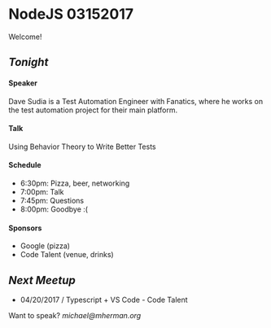 # NodeJS 03152017

Welcome!

## _Tonight_

#### Speaker

Dave Sudia is a Test Automation Engineer with Fanatics, where he works on the test automation project for their main platform.

#### Talk

Using Behavior Theory to Write Better Tests

#### Schedule

- 6:30pm: Pizza, beer, networking  
- 7:00pm: Talk  
- 7:45pm: Questions
- 8:00pm: Goodbye :(

#### Sponsors

- Google (pizza)
- Code Talent (venue, drinks)

## _Next Meetup_

- 04/20/2017 / Typescript + VS Code	- Code Talent

Want to speak? _michael@mherman.org_
